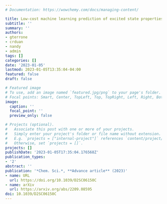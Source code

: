 ```yaml
---
# Documentation: https://wowchemy.com/docs/managing-content/

title: Low-cost machine learning prediction of excited state properties of iridium-centered phosphors	
subtitle: ''
summary: ''
authors:
- gterrone
- crduan
- nandy
- admin
tags: []
categories: []
date: '2023-01-05'
lastmod: 2023-01-05T13:35:04-04:00
featured: false
draft: false

# Featured image
# To use, add an image named `featured.jpg/png` to your page's folder.
# Focal points: Smart, Center, TopLeft, Top, TopRight, Left, Right, BottomLeft, Bottom, BottomRight.
image:
  caption: ''
  focal_point: ''
  preview_only: false

# Projects (optional).
#   Associate this post with one or more of your projects.
#   Simply enter your project's folder or file name without extension.
#   E.g. `projects = ["internal-project"]` references `content/project/deep-learning/index.md`.
#   Otherwise, set `projects = []`.
projects: []
publishDate: '2023-01-05T17:35:04.176568Z'
publication_types:
- '2'
abstract: ''
publication: '*Chem. Sci.*, **Advance article** (2023)'
- name: URL
  url: https://doi.org/10.1039/D2SC06150C
- name: arXiv
  url: https://arxiv.org/abs/2209.08595
doi: 10.1039/D2SC06150C
---
```

